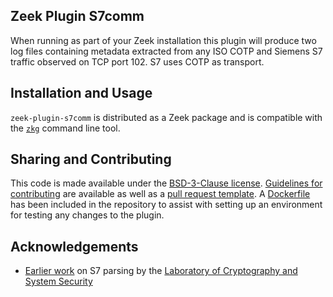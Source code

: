 ## Zeek Plugin S7comm

When running as part of your Zeek installation this plugin will produce two log files containing metadata extracted from any ISO COTP and Siemens S7 traffic observed on TCP port 102. S7 uses COTP as transport.

## Installation and Usage

`zeek-plugin-s7comm` is distributed as a Zeek package and is compatible with the [`zkg`](https://docs.zeek.org/projects/package-manager/en/stable/zkg.html) command line tool.

## Sharing and Contributing

This code is made available under the [BSD-3-Clause license](LICENSE). [Guidelines for contributing](CONTRIBUTING.md) are available as well as a [pull request template](.github/PULL_REQUEST_TEMPLATE.md). A [Dockerfile](Dockerfile) has been included in the repository to assist with setting up an environment for testing any changes to the plugin.

## Acknowledgements

* [Earlier work](https://github.com/CrySyS/bro-step7-plugin) on S7 parsing by the [Laboratory of Cryptography and System Security](https://www.crysys.hu/)
